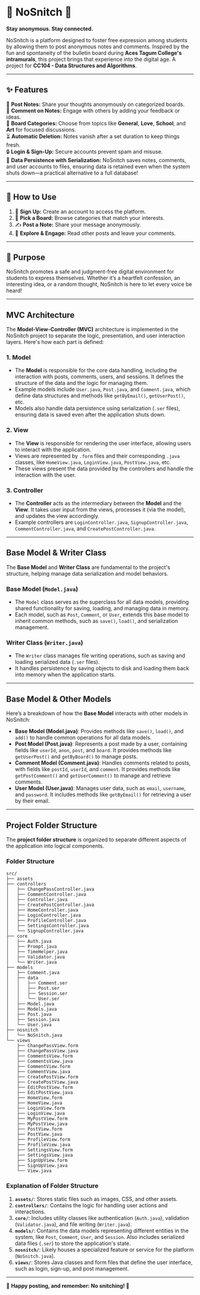 # 🌟 NoSnitch 📝  
**Stay anonymous. Stay connected.**  

NoSnitch is a platform designed to foster free expression among students by allowing them to post anonymous notes and comments. Inspired by the fun and spontaneity of the bulletin board during **Aces Tagum College's intramurals**, this project brings that experience into the digital age. A project for **CC104 - Data Structures and Algorithms**.  

---

## ✨ Features  
📝 **Post Notes:** Share your thoughts anonymously on categorized boards.  
💬 **Comment on Notes:** Engage with others by adding your feedback or ideas.  
📂 **Board Categories:** Choose from topics like **General**, **Love**, **School**, and **Art** for focused discussions.  
⏳ **Automatic Deletion:** Notes vanish after a set duration to keep things fresh.  
🔒 **Login & Sign-Up:** Secure accounts prevent spam and misuse.  
💾 **Data Persistence with Serialization:**  NoSnitch saves notes, comments, and user accounts to files, ensuring data is retained even when the system shuts down—a practical alternative to a full database!  

---

## 🚀 How to Use  
1. 🔑 **Sign Up:** Create an account to access the platform.  
2. 📌 **Pick a Board:** Browse categories that match your interests.  
3. ✍️ **Post a Note:** Share your message anonymously.  
4. 👀 **Explore & Engage:** Read other posts and leave your comments.  

---

## 🎯 Purpose  
NoSnitch promotes a safe and judgment-free digital environment for students to express themselves. Whether it’s a heartfelt confession, an interesting idea, or a random thought, NoSnitch is here to let every voice be heard!  

---

## MVC Architecture

The **Model-View-Controller (MVC)** architecture is implemented in the NoSnitch project to separate the logic, presentation, and user interaction layers. Here's how each part is defined:

### 1. **Model**
   - The **Model** is responsible for the core data handling, including the interaction with posts, comments, users, and sessions. It defines the structure of the data and the logic for managing them.
   - Example models include `User.java`, `Post.java`, and `Comment.java`, which define data structures and methods like `getByEmail()`, `getUserPost()`, etc.
   - Models also handle data persistence using serialization (`.ser` files), ensuring data is saved even after the application shuts down.

### 2. **View**
   - The **View** is responsible for rendering the user interface, allowing users to interact with the application.
   - Views are represented by `.form` files and their corresponding `.java` classes, like `HomeView.java`, `LoginView.java`, `PostView.java`, etc.
   - These views present the data provided by the controllers and handle the interaction with the user.

### 3. **Controller**
   - The **Controller** acts as the intermediary between the **Model** and the **View**. It takes user input from the views, processes it (via the model), and updates the view accordingly.
   - Example controllers are `LoginController.java`, `SignupController.java`, `CommentController.java`, and `CreatePostController.java`.

---

## Base Model & Writer Class

The **Base Model** and **Writer Class** are fundamental to the project's structure, helping manage data serialization and model behaviors.

### **Base Model (`Model.java`)**
   - The `Model` class serves as the superclass for all data models, providing shared functionality for saving, loading, and managing data in memory.
   - Each model, such as `Post`, `Comment`, or `User`, extends this base model to inherit common methods, such as `save()`, `load()`, and serialization management.

### **Writer Class (`Writer.java`)**
   - The `Writer` class manages file writing operations, such as saving and loading serialized data (`.ser` files).
   - It handles persistence by saving objects to disk and loading them back into memory when the application starts.

---

## Base Model & Other Models

Here’s a breakdown of how the **Base Model** interacts with other models in NoSnitch:

- **Base Model (Model.java)**: Provides methods like `save()`, `load()`, and `add()` to handle common operations for all data models.
- **Post Model (Post.java)**: Represents a post made by a user, containing fields like `userId`, `anon`, `post`, and `board`. It provides methods like `getUserPost()` and `getByBoard()` to manage posts.
- **Comment Model (Comment.java)**: Handles comments related to posts, with fields like `postId`, `userId`, and `comment`. It provides methods like `getPostComment()` and `getUserComment()` to manage and retrieve comments.
- **User Model (User.java)**: Manages user data, such as `email`, `username`, and `password`. It includes methods like `getByEmail()` for retrieving a user by their email.

---

## Project Folder Structure

The **project folder structure** is organized to separate different aspects of the application into logical components.

### **Folder Structure**

```plaintext
src/
├── assets
├── controllers
│   ├── ChangePassController.java
│   ├── CommentController.java
│   ├── Controller.java
│   ├── CreatePostController.java
│   ├── HomeController.java
│   ├── LoginController.java
│   ├── ProfileController.java
│   ├── SettingsController.java
│   └── SignupController.java
├── core
│   ├── Auth.java
│   ├── Prompt.java
│   ├── TimeHelper.java
│   ├── Validator.java
│   └── Writer.java
├── models
│   ├── Comment.java
│   ├── data
│   │   ├── Comment.ser
│   │   ├── Post.ser
│   │   ├── Session.ser
│   │   └── User.ser
│   ├── Model.java
│   ├── Models.java
│   ├── Post.java
│   ├── Session.java
│   └── User.java
├── nosnitch
│   └── NoSnitch.java
└── views
    ├── ChangePassView.form
    ├── ChangePassView.java
    ├── CommentsView.form
    ├── CommentsView.java
    ├── CommentView.form
    ├── CommentView.java
    ├── CreatePostView.form
    ├── CreatePostView.java
    ├── EditPostView.form
    ├── EditPostView.java
    ├── HomeView.form
    ├── HomeView.java
    ├── LoginView.form
    ├── LoginView.java
    ├── MyPostView.form
    ├── MyPostView.java
    ├── PostView.form
    ├── PostView.java
    ├── ProfileView.form
    ├── ProfileView.java
    ├── SettingsView.form
    ├── SettingsView.java
    ├── SignUpView.form
    ├── SignUpView.java
    └── View.java
```

### **Explanation of Folder Structure**

1. **`assets/`**: Stores static files such as images, CSS, and other assets.
2. **`controllers/`**: Contains the logic for handling user actions and interactions.
3. **`core/`**: Includes utility classes like authentication (`Auth.java`), validation (`Validator.java`), and file writing (`Writer.java`).
4. **`models/`**: Contains the data models representing different entities in the system, like `Post`, `Comment`, `User`, and `Session`. Also includes serialized data files (`.ser`) to store the application's state.
5. **`nosnitch/`**: Likely houses a specialized feature or service for the platform (`NoSnitch.java`).
6. **`views/`**: Stores Java classes and form files that define the user interface, such as login, sign-up, and post management.


---
🌈 **Happy posting, and remember: No snitching! 🤫**

